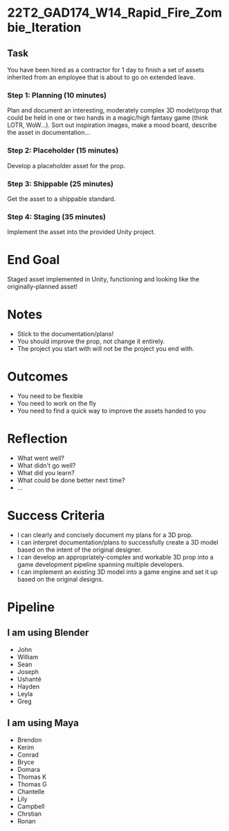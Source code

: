 # 22T2_GAD174_W14_Rapid_Fire_Zombie_Iteration

## Task
You have been hired as a contractor for 1 day to finish a set of assets inherited from an employee that is about to go on extended leave.

### Step 1: Planning (10 minutes)
Plan and document an interesting, moderately complex 3D model/prop that could be held in one or two hands in a magic/high fantasy game (think LOTR, WoW...).
Sort out inspiration images, make a mood board, describe the asset in documentation…

### Step 2: Placeholder (15 minutes)
Develop a placeholder asset for the prop.

### Step 3: Shippable (25 minutes)
Get the asset to a shippable standard.

### Step 4: Staging (35 minutes)
Implement the asset into the provided Unity project.

# End Goal
Staged asset implemented in Unity, functioning and looking like the originally-planned asset!

# Notes
* Stick to the documentation/plans!
* You should improve the prop, not change it entirely.
* The project you start with will not be the project you end with.

# Outcomes
* You need to be flexible
* You need to work on the fly
* You need to find a quick way to improve the assets handed to you

# Reflection
* What went well?
* What didn't go well?
* What did you learn?
* What could be done better next time?
* …

# Success Criteria
* I can clearly and concisely document my plans for a 3D prop.
* I can interpret documentation/plans to successfully create a 3D model based on the intent of the original designer.
* I can develop an appropriately-complex and workable 3D prop into a game development pipeline spanning multiple developers.
* I can implement an existing 3D model into a game engine and set it up based on the original designs.

# Pipeline

## I am using Blender
* John
* William
* Sean
* Joseph
* Ushanté
* Hayden
* Leyla
* Greg

## I am using Maya
* Brendon
* Kerim
* Conrad
* Bryce
* Domara
* Thomas K
* Thomas G
* Chantelle
* Lily
* Campbell
* Chrstian
* Ronan
